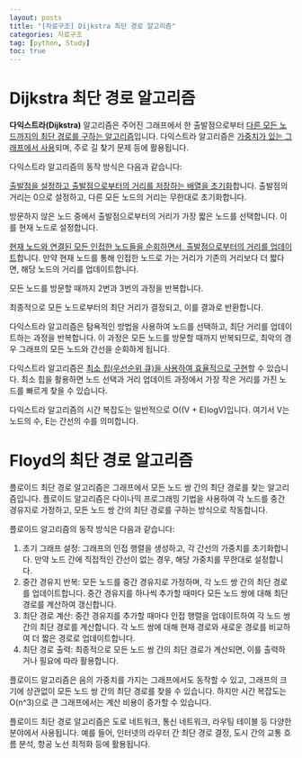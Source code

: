 ```yaml
---
layout: posts
title: "[자료구조] Dijkstra 최단 경로 알고리즘"
categories: 자료구조
tag: [python, Study]
toc: true
---
```


# Dijkstra 최단 경로 알고리즘

**다익스트라(Dijkstra)** 알고리즘은 주어진 그래프에서 한 출발점으로부터 <u>다른 모든 노드까지의 최단 경로를 구하는 알고리즘</u>입니다. 다익스트라 알고리즘은 <u>가중치가 있는 그래프에서 사용</u>되며, 주로 길 찾기 문제 등에 활용됩니다.

다익스트라 알고리즘의 동작 방식은 다음과 같습니다:

<u>출발점을 설정하고 출발점으로부터의 거리를 저장하는 배열을 초기화</u>합니다. 출발점의 거리는 0으로 설정하고, 다른 모든 노드의 거리는 무한대로 초기화합니다.

방문하지 않은 노드 중에서 출발점으로부터의 거리가 가장 짧은 노드를 선택합니다. 이를 현재 노드로 설정합니다.

<u>현재 노드와 연결된 모든 인접한 노드들을 순회하면서, 출발점으로부터의 거리를 업데이트</u>합니다. 만약 현재 노드를 통해 인접한 노드로 가는 거리가 기존의 거리보다 더 짧다면, 해당 노드의 거리를 업데이트합니다.

모든 노드를 방문할 때까지 2번과 3번의 과정을 반복합니다.

최종적으로 모든 노드로부터의 최단 거리가 결정되고, 이를 결과로 반환합니다.

다익스트라 알고리즘은 탐욕적인 방법을 사용하여 노드를 선택하고, 최단 거리를 업데이트하는 과정을 반복합니다. 이 과정은 모든 노드를 방문할 때까지 반복되므로, 최악의 경우 그래프의 모든 노드와 간선을 순회하게 됩니다.

다익스트라 알고리즘은 <u>최소 힙(우선순위 큐)을 사용하여 효율적으로 구현</u>할 수 있습니다. 최소 힙을 활용하면 노드 선택과 거리 업데이트 과정에서 가장 작은 거리를 가진 노드를 빠르게 찾을 수 있습니다.

다익스트라 알고리즘의 시간 복잡도는 일반적으로 O((V + E)logV)입니다. 여기서 V는 노드의 수, E는 간선의 수를 의미합니다.



# Floyd의 최단 경로 알고리즘

플로이드 최단 경로 알고리즘은 그래프에서 모든 노드 쌍 간의 최단 경로를 찾는 알고리즘입니다. 플로이드 알고리즘은 다이나믹 프로그래밍 기법을 사용하여 각 노드를 중간 경유지로 가정하고, 모든 노드 쌍 간의 최단 경로를 구하는 방식으로 작동합니다.

플로이드 알고리즘의 동작 방식은 다음과 같습니다:

1. 초기 그래프 설정: 그래프의 인접 행렬을 생성하고, 각 간선의 가중치를 초기화합니다. 만약 노드 간에 직접적인 간선이 없는 경우, 해당 가중치를 무한대로 설정합니다.
2. 중간 경유지 반복: 모든 노드를 중간 경유지로 가정하며, 각 노드 쌍 간의 최단 경로를 업데이트합니다. 중간 경유지를 하나씩 추가할 때마다 모든 노드 쌍에 대해 최단 경로를 계산하여 갱신합니다.
3. 최단 경로 계산: 중간 경유지를 추가할 때마다 인접 행렬을 업데이트하여 각 노드 쌍 간의 최단 경로를 계산합니다. 각 노드 쌍에 대해 현재 경로와 새로운 경로를 비교하여 더 짧은 경로로 업데이트합니다.
4. 최단 경로 출력: 최종적으로 모든 노드 쌍 간의 최단 경로가 계산되면, 이를 출력하거나 필요에 따라 활용합니다.

플로이드 알고리즘은 음의 가중치를 가지는 그래프에서도 동작할 수 있고, 그래프의 크기에 상관없이 모든 노드 쌍 간의 최단 경로를 찾을 수 있습니다. 하지만 시간 복잡도는 O(n^3)으로 큰 그래프에서는 계산 비용이 증가할 수 있습니다.

플로이드 최단 경로 알고리즘은 도로 네트워크, 통신 네트워크, 라우팅 테이블 등 다양한 분야에서 사용됩니다. 예를 들어, 인터넷의 라우터 간 최단 경로 결정, 도시 간의 교통 흐름 분석, 항공 노선 최적화 등에 활용됩니다.

